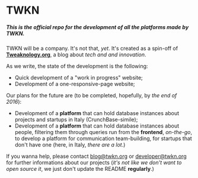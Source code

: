 # TWKN

##### This is the official repo for the development of all the platforms made by TWKN.

TWKN will be a company. It's not that, *yet*. It's created as a spin-off of **[Tweaknology.org](http://tweaknology.org=)**, a blog
about *tech and and innovation*.

As we write, the state of the development is the following:
+ Quick development of a "work in progress" website;
+ Development of a one-responsive-page website;

Our plans for the future are (to be completed, hopefully, by *the end of 2016*):
+ Development of a **platform** that can hold database instances about projects and startups in Italy (CrunchBase-simile);
+ Development of a **platform** that can hold database instances about people, filtering them through queries run from the **frontend**, *on-the-go*, to develop a platform for communication team-building, for startups that don't have one (here, in Italy, *there are a lot*.)

If you wanna help, please contact <blog@twkn.org> or <developer@twkn.org> for further informations about our projects (*it's not like we don't want to open source it*, we just don't update the README **regularly**.) 
